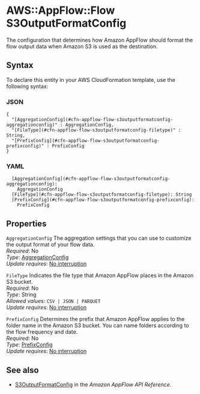 # AWS::AppFlow::Flow S3OutputFormatConfig<a name="aws-properties-appflow-flow-s3outputformatconfig"></a>

 The configuration that determines how Amazon AppFlow should format the flow output data when Amazon S3 is used as the destination\. 

## Syntax<a name="aws-properties-appflow-flow-s3outputformatconfig-syntax"></a>

To declare this entity in your AWS CloudFormation template, use the following syntax:

### JSON<a name="aws-properties-appflow-flow-s3outputformatconfig-syntax.json"></a>

```
{
  "[AggregationConfig](#cfn-appflow-flow-s3outputformatconfig-aggregationconfig)" : AggregationConfig,
  "[FileType](#cfn-appflow-flow-s3outputformatconfig-filetype)" : String,
  "[PrefixConfig](#cfn-appflow-flow-s3outputformatconfig-prefixconfig)" : PrefixConfig
}
```

### YAML<a name="aws-properties-appflow-flow-s3outputformatconfig-syntax.yaml"></a>

```
  [AggregationConfig](#cfn-appflow-flow-s3outputformatconfig-aggregationconfig): 
    AggregationConfig
  [FileType](#cfn-appflow-flow-s3outputformatconfig-filetype): String
  [PrefixConfig](#cfn-appflow-flow-s3outputformatconfig-prefixconfig): 
    PrefixConfig
```

## Properties<a name="aws-properties-appflow-flow-s3outputformatconfig-properties"></a>

`AggregationConfig`  <a name="cfn-appflow-flow-s3outputformatconfig-aggregationconfig"></a>
 The aggregation settings that you can use to customize the output format of your flow data\.   
*Required*: No  
*Type*: [AggregationConfig](aws-properties-appflow-flow-aggregationconfig.md)  
*Update requires*: [No interruption](https://docs.aws.amazon.com/AWSCloudFormation/latest/UserGuide/using-cfn-updating-stacks-update-behaviors.html#update-no-interrupt)

`FileType`  <a name="cfn-appflow-flow-s3outputformatconfig-filetype"></a>
 Indicates the file type that Amazon AppFlow places in the Amazon S3 bucket\.   
*Required*: No  
*Type*: String  
*Allowed values*: `CSV | JSON | PARQUET`  
*Update requires*: [No interruption](https://docs.aws.amazon.com/AWSCloudFormation/latest/UserGuide/using-cfn-updating-stacks-update-behaviors.html#update-no-interrupt)

`PrefixConfig`  <a name="cfn-appflow-flow-s3outputformatconfig-prefixconfig"></a>
 Determines the prefix that Amazon AppFlow applies to the folder name in the Amazon S3 bucket\. You can name folders according to the flow frequency and date\.   
*Required*: No  
*Type*: [PrefixConfig](aws-properties-appflow-flow-prefixconfig.md)  
*Update requires*: [No interruption](https://docs.aws.amazon.com/AWSCloudFormation/latest/UserGuide/using-cfn-updating-stacks-update-behaviors.html#update-no-interrupt)

## See also<a name="aws-properties-appflow-flow-s3outputformatconfig--seealso"></a>
+ [S3OutputFormatConfig](https://docs.aws.amazon.com/appflow/1.0/APIReference/API_S3OutputFormatConfig.html) in the *Amazon AppFlow API Reference*\.

